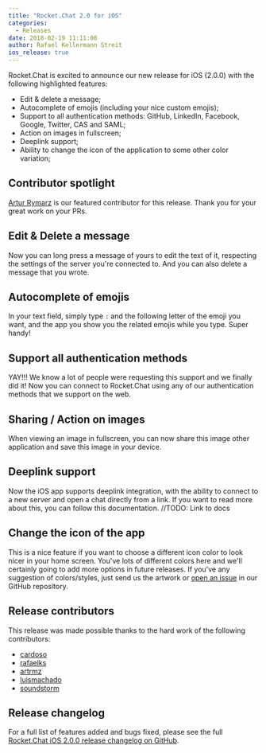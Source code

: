 ```yaml
---
title: "Rocket.Chat 2.0 for iOS"
categories:
  - Releases
date: 2018-02-19 11:11:00
author: Rafael Kellermann Streit
ios_release: true
---
```


Rocket.Chat is excited to announce our new release for iOS (2.0.0) with the following highlighted features:

- Edit & delete a message;
- Autocomplete of emojis (including your nice custom emojis);
- Support to all authentication methods: GitHub, LinkedIn, Facebook, Google, Twitter, CAS and SAML;
- Action on images in fullscreen;
- Deeplink support;
- Ability to change the icon of the application to some other color variation;

## Contributor spotlight

[Artur Rymarz](https://github.com/artrmz) is our featured contributor for this release. Thank you for your great work on your PRs.

## Edit & Delete a message

Now you can long press a message of yours to edit the text of it, respecting the settings of the server you're connected to. And you can also delete a message that you wrote.

## Autocomplete of emojis

In your text field, simply type `:` and the following letter of the emoji you want, and the app you show you the related emojis while you type. Super handy!

## Support all authentication methods

YAY!!! We know a lot of people were requesting this support and we finally did it! Now you can connect to Rocket.Chat using any of our authentication methods that we support on the web.

## Sharing / Action on images

When viewing an image in fullscreen, you can now share this image other application and save this image in your device.

## Deeplink support

Now the iOS app supports deeplink integration, with the ability to connect to a new server and open a chat directly from a link. If you want to read more about this, you can follow this documentation. //TODO: Link to docs

## Change the icon of the app

This is a nice feature if you want to choose a different icon color to look nicer in your home screen. You've lots of different colors here and we'll certainly going to add more options in future releases. If you've any suggestion of colors/styles, just send us the artwork or [open an issue](https://github.com/RocketChat/Rocket.Chat.iOS/issues) in our GitHub repository.

## Release contributors

This release was made possible thanks to the hard work of the following contributors:

<ul>
  <li><a target="_blank" href="https://github.com/cardoso">cardoso</a></li>
  <li><a target="_blank" href="https://github.com/rafaelks">rafaelks</a></li>
  <li><a target="_blank" href="https://github.com/artrmz">artrmz</a></li>
  <li><a target="_blank" href="https://github.com/luismachado">luismachado</a></li>
  <li><a target="_blank" href="https://github.com/soundstorm">soundstorm</a></li>
</ul>

## Release changelog

For a full list of features added and bugs fixed, please see the full [Rocket.Chat iOS 2.0.0 release changelog on GitHub](https://github.com/RocketChat/Rocket.Chat.iOS/releases/tag/v2.0.0).
